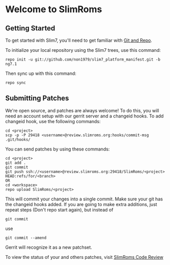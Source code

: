 Welcome to SlimRoms
===================


Getting Started
---------------

To get started with Slim7, you'll need to get familiar with
[Git and Repo](https://source.android.com/source/using-repo.html).

To initialize your local repository using the Slim7 trees, use this command:


	repo init -u git://github.com/non1979/slim7_platform_manifest.git -b ng7.1



Then sync up with this command:

	repo sync



Submitting Patches
------------------

We're open source, and patches are always welcome!
To do this, you will need an account setup with our gerrit server and a changeid hooks.
To add changeid hook, use the following commands:

	cd <project>
	scp -p -P 29418 <username>@review.slimroms.org:hooks/commit-msg .git/hooks/

You can send patches by using these commands:

    cd <project>
    git add .
    git commit
    git push ssh://<username>@review.slimroms.org:29418/SlimRoms/<project> HEAD:refs/for/<branch>
    OR
    cd <workspace>
    repo upload SlimRoms/<project>

This will commit your changes into a single commit.
Make sure your git has the changeid hooks added.
If you are going to make extra additions, just repeat steps (Don't repo start again), but instead of

	git commit

use

	git commit --amend

Gerrit will recognize it as a new patchset.

To view the status of your and others patches, visit [SlimRoms Code Review](http://review.slimroms.org)
